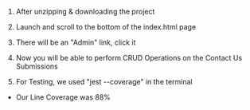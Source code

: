 1. After unzipping & downloading the project
2. Launch and scroll to the bottom of the index.html page
3. There will be an "Admin" link, click it
4. Now you will be able to perform CRUD Operations on the Contact Us Submissions

5. For Testing, we used "jest --coverage" in the terminal
- Our Line Coverage was 88% 
